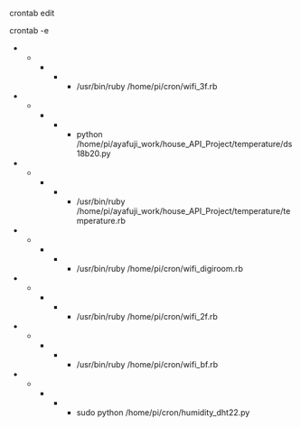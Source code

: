 crontab edit

crontab -e

* * * * * /usr/bin/ruby /home/pi/cron/wifi_3f.rb
* * * * * python /home/pi/ayafuji_work/house_API_Project/temperature/ds18b20.py
* * * * * /usr/bin/ruby /home/pi/ayafuji_work/house_API_Project/temperature/temperature.rb
* * * * * /usr/bin/ruby /home/pi/cron/wifi_digiroom.rb
* * * * * /usr/bin/ruby /home/pi/cron/wifi_2f.rb
* * * * * /usr/bin/ruby /home/pi/cron/wifi_bf.rb
* * * * * sudo python /home/pi/cron/humidity_dht22.py